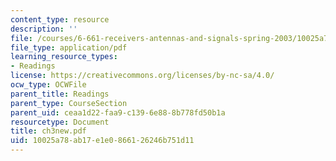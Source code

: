 ```yaml
---
content_type: resource
description: ''
file: /courses/6-661-receivers-antennas-and-signals-spring-2003/10025a78ab17e1e0866126246b751d11_ch3new.pdf
file_type: application/pdf
learning_resource_types:
- Readings
license: https://creativecommons.org/licenses/by-nc-sa/4.0/
ocw_type: OCWFile
parent_title: Readings
parent_type: CourseSection
parent_uid: ceaa1d22-faa9-c139-6e88-8b778fd50b1a
resourcetype: Document
title: ch3new.pdf
uid: 10025a78-ab17-e1e0-8661-26246b751d11
---
```

